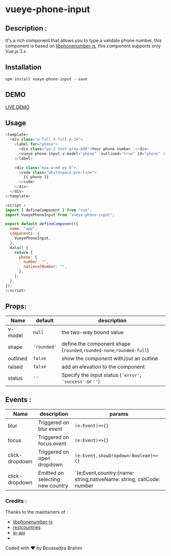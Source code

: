 # vueye-phone-input

## Description :

It's a rich component that allows you to type a validate phone number, this component is based on [libphonenumber-js](https://www.npmjs.com/package/libphonenumber-js), this component supports only Vue.js 3.x



## Installation 

    npm install vueye-phone-input --save

## DEMO 


[LIVE DEMO]()


## Usage 

```js
<template>
  <div class="w-full h-full p-16">
    <label for="phone">
      <div class="py-2 text-gray-600">Your phone number :</div>
      <vueye-phone-input v-model="phone" :outlined="true" id="phone" />
    </label>

    <div class="max-w-md py-8">
      <code class="whitespace-pre-line">
        {{ phone }}
      </code>
    </div>
  </div>
</template>

<script >
import { defineComponent } from "vue";
import VueyePhoneInput from "vueye-phone-input";

export default defineComponent({
  name: "app",
  components: {
    VueyePhoneInput,
  },
  data() {
    return {
      phone: {
        number: "",
        nationalNumber: "",
      },
    };
  },
});
</script>

```

## Props:


|Name|default|description|
|---------|-------|------|
|v-model |`null`| the two-way bound value |
|shape | `'rounded'` | define the component shape (`rounded`,`rounded-none`,`rounded-full`)|
|outlined | `false`| show the component with/out an outline |
|raised| `false`| add an elevation to the component|
|status| `''`|Specify the input status (`'error'`, `'success'` or `''`)|


## Events :

|Name|description|params|
|---------|-------|------|
|blur | Triggered on blur event| `(e:Event)=>{}`|
|focus | Triggered on focus event|`(e:Event)=>{}`|
| click-dropdown | Triggered on open dropdown|`(e:Event,showDropdown:Boolean)=>{}`|
| click-dropdown | Emitted on selecting new country|`(e:Event,country:{name: string,nativeName: string, callCode: number | null, flag: string,code: string})=>{}`|


### Credits :

Thanks to the maintainers of :

- [libphonenumber-js](https://www.npmjs.com/package/libphonenumber-js)
- [restcountries](https://restcountries.eu/)
- [ip-api](http://ip-api.com)
-

Coded with  ❤ by Boussadjra Brahim